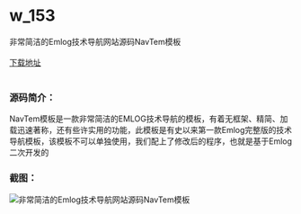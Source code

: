 # w_153
非常简洁的Emlog技术导航网站源码NavTem模板
<br/></br>
[下载地址](https://www.uuid2.com/153.html "下载地址")
<br/></br>
<h3>源码简介：</h3>
<p>NavTem模板是一款非常简洁的EMLOG技术导航的模板，有着无框架、精简、加载迅速著称，还有些许实用的功能，此模板是有史以来第一款Emlog完整版的技术导航模板，该模板不可以单独使用，我们配上了修改后的程序，也就是基于Emlog二次开发的<p>
<h3>截图：</h3>
<img src="https://www.uuid2.com/wp-content/uploads/img/202105/45958fc790.jpg" alt="非常简洁的Emlog技术导航网站源码NavTem模板">
